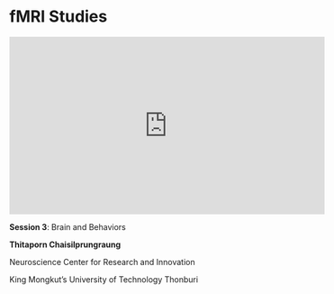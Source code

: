 # fMRI Studies

<iframe width="560" height="315" src="https://www.youtube.com/embed/ymWZEE1QwfE" title="YouTube video player" frameborder="0" allow="accelerometer; autoplay; clipboard-write; encrypted-media; gyroscope; picture-in-picture; web-share" allowfullscreen></iframe>

**Session 3**: Brain and Behaviors

**Thitaporn Chaisilprungraung**

Neuroscience Center for Research and Innovation

King Mongkut’s University of Technology Thonburi

